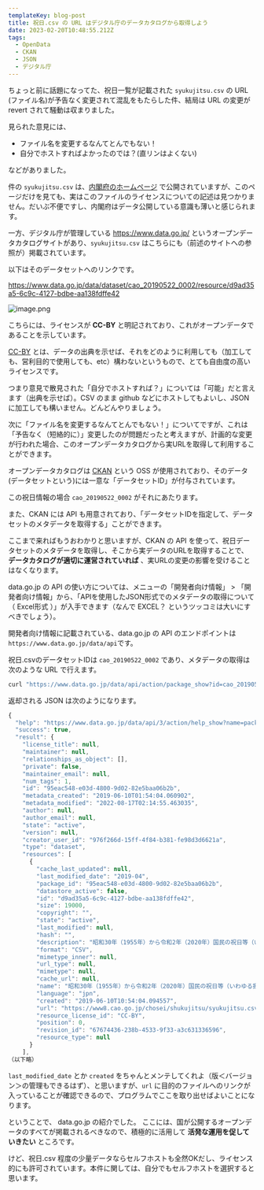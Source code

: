 ```yaml
---
templateKey: blog-post
title: 祝日.csv の URL はデジタル庁のデータカタログから取得しよう
date: 2023-02-20T10:48:55.212Z
tags:
  - OpenData
  - CKAN
  - JSON
  - デジタル庁
---
```


ちょっと前に話題になってた、祝日一覧が記載された ``syukujitsu.csv`` の URL (ファイル名)が予告なく変更されて混乱をもたらした件、結局は URL の変更が revert されて騒動は収まりました。

見られた意見には、

- ファイル名を変更するなんてとんでもない！
- 自分でホストすればよかったのでは？(直リンはよくない)

などがありました。

件の ``syukujitsu.csv`` は、[内閣府のホームページ](https://www8.cao.go.jp/chosei/shukujitsu/gaiyou.html) で公開されていますが、このページだけを見ても、実はこのファイルのライセンスについての記述は見つかりません。だいぶ不便ですし、内閣府はデータ公開している意識も薄いと感じられます。

一方、デジタル庁が管理している https://www.data.go.jp/ というオープンデータカタログサイトがあり、``syukujitsu.csv`` はこちらにも（前述のサイトへの参照が）掲載されています。

以下はそのデータセットへのリンクです。

https://www.data.go.jp/data/dataset/cao_20190522_0002/resource/d9ad35a5-6c9c-4127-bdbe-aa138fdffe42

![image.png](https://raw.githubusercontent.com/amay077/gatsby-starter-netlify-cms/master/src/img/2023-02-20-01GSQ7XG4DT2802Z1495AH4FJ6.png)

こちらには、ライセンスが **CC-BY** と明記されており、これがオープンデータであることを示しています。

[CC-BY](https://creativecommons.org/licenses/by/4.0/deed.ja) とは、データの出典を示せば、それをどのように利用しても（加工しても、営利目的で使用しても、etc）構わないというもので、とても自由度の高いライセンスです。

つまり意見で散見された「自分でホストすれば？」については「可能」だと言えます（出典を示せば）。CSV のまま github などにホストしてもよいし、JSON に加工しても構いません。どんどんやりましょう。

次に「ファイル名を変更するなんてとんでもない！」についてですが、これは「予告なく（短絡的に）」変更したのが問題だったと考えますが、計画的な変更が行われた場合、このオープンデータカタログから実URLを取得して利用することができます。

オープンデータカタログは [CKAN](https://ckan.org/) という OSS が使用されており、そのデータ(データセットという)には一意な「データセットID」が付与されています。

この祝日情報の場合 ``cao_20190522_0002`` がそれにあたります。

また、CKAN には API も用意されており、「データセットIDを指定して、データセットのメタデータを取得する」ことができます。

ここまで来ればもうおわかりと思いますが、CKAN の API を使って、祝日データセットのメタデータを取得し、そこから実データのURLを取得することで、 **データカタログが適切に運営されていれば** 、実URLの変更の影響を受けることはなくなります。

data.go.jp の API の使い方については、メニューの「開発者向け情報」 > 「開発者向け情報」から、「APIを使用したJSON形式でのメタデータの取得について（ Excel形式 ）」が入手できます（なんで EXCEL？ というツッコミは大いにすべきでしょう）。

開発者向け情報に記載されている、data.go.jp の API のエンドポイントは ``https://www.data.go.jp/data/api``です。

祝日.csvのデータセットIDは ``cao_20190522_0002`` であり、メタデータの取得は次のような URL で行えます。

```bash
curl "https://www.data.go.jp/data/api/action/package_show?id=cao_20190522_0002"
```

返却される JSON は次のようになります。

```javascript
{
  "help": "https://www.data.go.jp/data/api/3/action/help_show?name=package_show",
  "success": true,
  "result": {
    "license_title": null,
    "maintainer": null,
    "relationships_as_object": [],
    "private": false,
    "maintainer_email": null,
    "num_tags": 1,
    "id": "95eac548-e03d-4800-9d02-82e5baa06b2b",
    "metadata_created": "2019-06-10T01:54:04.060902",
    "metadata_modified": "2022-08-17T02:14:55.463035",
    "author": null,
    "author_email": null,
    "state": "active",
    "version": null,
    "creator_user_id": "976f266d-15ff-4f84-b381-fe98d3d6621a",
    "type": "dataset",
    "resources": [
      {
        "cache_last_updated": null,
        "last_modified_date": "2019-04",
        "package_id": "95eac548-e03d-4800-9d02-82e5baa06b2b",
        "datastore_active": false,
        "id": "d9ad35a5-6c9c-4127-bdbe-aa138fdffe42",
        "size": 19000,
        "copyright": "",
        "state": "active",
        "last_modified": null,
        "hash": "",
        "description": "昭和30年（1955年）から令和2年（2020年）国民の祝日等（いわゆる振替休日等を含む）",
        "format": "CSV",
        "mimetype_inner": null,
        "url_type": null,
        "mimetype": null,
        "cache_url": null,
        "name": "昭和30年（1955年）から令和2年（2020年）国民の祝日等（いわゆる振替休日等を含む）（csv形式：19KB）",
        "language": "jpn",
        "created": "2019-06-10T10:54:04.094557",
        "url": "https://www8.cao.go.jp/chosei/shukujitsu/syukujitsu.csv",
        "resource_license_id": "CC-BY",
        "position": 0,
        "revision_id": "67674436-238b-4533-9f33-a3c631336596",
        "resource_type": null
      }
    ],
（以下略）
```

``last_modified_date`` とか ``created`` をちゃんとメンテしてくれよ（版＜バージョン＞の管理もできるはず）、と思いますが、``url`` に目的のファイルへのリンクが入っていることが確認できるので、プログラムでここを取り出せばよいことになります。


ということで、 data.go.jp の紹介でした。
ここには、国が公開するオープンデータのすべてが掲載されるべきなので、積極的に活用して **活発な運用を促していきたい** ところです。

けど、祝日.csv 程度の少量データならセルフホストも全然OKだし、ライセンス的にも許可されています。本件に関しては、自分でもセルフホストを選択すると思います。









